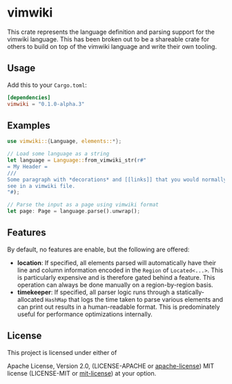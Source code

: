 # vimwiki

This crate represents the language definition and parsing support for
the vimwiki language. This has been broken out to be a shareable crate for
others to build on top of the vimwiki language and write their own tooling.

## Usage

Add this to your `Cargo.toml`:

```toml
[dependencies]
vimwiki = "0.1.0-alpha.3"
```

## Examples

```rust
use vimwiki::{Language, elements::*};

// Load some language as a string
let language = Language::from_vimwiki_str(r#"
= My Header =
///
Some paragraph with *decorations* and [[links]] that you would normally
see in a vimwiki file.
"#);

// Parse the input as a page using vimwiki format
let page: Page = language.parse().unwrap();
```

## Features

By default, no features are enable, but the following are offered:

- **location**: If specified, all elements parsed will automatically have
their line and column information encoded in the `Region` of `Located<...>`.
This is particularly expensive and is therefore gated behind a feature. This
operation can always be done manually on a region-by-region basis.
- **timekeeper**: If specified, all parser logic runs through a
statically-allocated `HashMap` that logs the time taken to parse various
elements and can print out results in a human-readable format. This is
predominately useful for performance optimizations internally.

## License

This project is licensed under either of

Apache License, Version 2.0, (LICENSE-APACHE or
[apache-license][apache-license]) MIT license (LICENSE-MIT or
[mit-license][mit-license]) at your option.

[apache-license]: http://www.apache.org/licenses/LICENSE-2.0
[mit-license]: http://opensource.org/licenses/MIT
